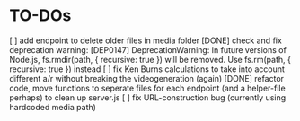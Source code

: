 # TO-DOs

[ ] add endpoint to delete older files in media folder
[DONE] check and fix deprecation warning: [DEP0147] DeprecationWarning: In future versions of Node.js, fs.rmdir(path, { recursive: true }) will be removed. Use fs.rm(path, { recursive: true }) instead
[ ] fix Ken Burns calculations to take into account different a/r without breaking the videogeneration (again)
[DONE] refactor code, move functions to seperate files for each endpoint (and a helper-file perhaps) to clean up server.js
[ ] fix URL-construction bug (currently using hardcoded media path)